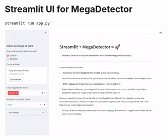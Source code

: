 # Streamlit UI for MegaDetector

```
streamlit run app.py
```

![MegaDetector Streamlit demo](/assets/streamlit_demo.gif)
